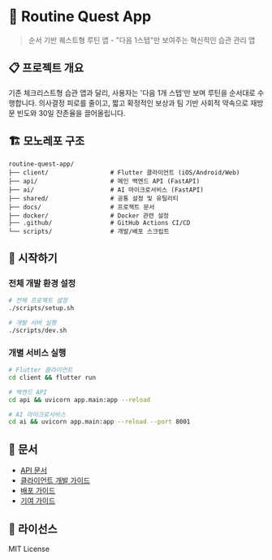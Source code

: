 # 🎯 Routine Quest App

> 순서 기반 퀘스트형 루틴 앱 - "다음 1스텝"만 보여주는 혁신적인 습관 관리 앱

## 📋 프로젝트 개요

기존 체크리스트형 습관 앱과 달리, 사용자는 '다음 1개 스텝'만 보며 루틴을 순서대로 수행합니다.
의사결정 피로를 줄이고, 짧고 확정적인 보상과 팀 기반 사회적 약속으로 재방문 빈도와 30일 잔존율을 끌어올립니다.

## 🏗️ 모노레포 구조

```
routine-quest-app/
├── client/                 # Flutter 클라이언트 (iOS/Android/Web)
├── api/                    # 메인 백엔드 API (FastAPI)
├── ai/                     # AI 마이크로서비스 (FastAPI)
├── shared/                 # 공통 설정 및 유틸리티
├── docs/                   # 프로젝트 문서
├── docker/                 # Docker 관련 설정
├── .github/                # GitHub Actions CI/CD
└── scripts/                # 개발/배포 스크립트
```

## 🚀 시작하기

### 전체 개발 환경 설정
```bash
# 전체 프로젝트 설정
./scripts/setup.sh

# 개발 서버 실행
./scripts/dev.sh
```

### 개별 서비스 실행
```bash
# Flutter 클라이언트
cd client && flutter run

# 백엔드 API
cd api && uvicorn app.main:app --reload

# AI 마이크로서비스
cd ai && uvicorn app.main:app --reload --port 8001
```

## 📖 문서

- [API 문서](./docs/api.md)
- [클라이언트 개발 가이드](./docs/client.md)
- [배포 가이드](./docs/deployment.md)
- [기여 가이드](./docs/contributing.md)

## 📄 라이선스

MIT License
